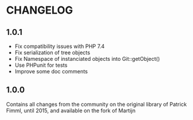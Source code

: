 CHANGELOG
============

## 1.0.1

* Fix compatibility issues with PHP 7.4
* Fix serialization of tree objects
* Fix Namespace of instanciated objects into Git::getObject()
* Use PHPunit for tests 
* Improve some doc comments

## 1.0.0

Contains all changes from the community on the original library of Patrick Fimml, until 2015, and available
on the fork of Martijn